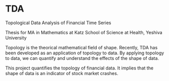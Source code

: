 # TDA
Topological Data Analysis of Financial Time Series

Thesis for MA in Mathematics at Katz School of Science at Health, Yeshiva University

Topology is the theorical mathematical field of shape. Recently, TDA has been developed as an application of topology to data. By applying topology to data, we can quantify and understand the effects of the shape of data.

This project quantifies the topology of financial data. It implies that the shape of data is an indicator of stock market crashes.
